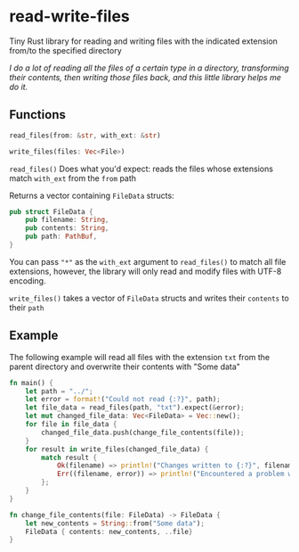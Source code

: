 # read-write-files

Tiny Rust library for reading and writing files with the indicated extension from/to the specified directory

*I do a lot of reading all the files of a certain type in a directory, transforming their contents, then writing those files back, and this little library helps me do it.*

## Functions

```Rust
read_files(from: &str, with_ext: &str)
```

```Rust
write_files(files: Vec<File>)
```
`read_files()` Does what you'd expect: reads the files whose extensions match `with_ext` from the `from` path

Returns a vector containing `FileData` structs:
```Rust
pub struct FileData {
    pub filename: String,
    pub contents: String,
    pub path: PathBuf,
}
```
You can pass `"*"` as the `with_ext` argument to `read_files()` to match all file extensions, however, the library will only read and modify files with UTF-8 encoding.


`write_files()` takes a vector of `FileData` structs and writes their `contents` to their `path`

## Example

The following example will read all files with the extension `txt` from the parent directory and overwrite their contents with "Some data"
```Rust
fn main() {
    let path = "../";
    let error = format!("Could not read {:?}", path);
    let file_data = read_files(path, "txt").expect(&error);
    let mut changed_file_data: Vec<FileData> = Vec::new();
    for file in file_data {
        changed_file_data.push(change_file_contents(file));
    }
    for result in write_files(changed_file_data) {
        match result {
            Ok(filename) => println!("Changes written to {:?}", filename),
            Err((filename, error)) => println!("Encountered a problem writing {:?}: {:?}", filename, error)
        };
    }
}

fn change_file_contents(file: FileData) -> FileData {
    let new_contents = String::from("Some data");
    FileData { contents: new_contents, ..file}
}
```
